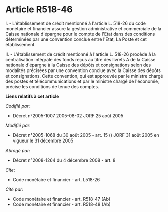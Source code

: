 # Article R518-46

I. - L'établissement de crédit mentionné à l'article L. 518-26 du code monétaire et financier assure la gestion
administrative et commerciale de la Caisse nationale d'épargne pour le compte de l'Etat dans des conditions déterminées par
une convention conclue entre l'Etat, La Poste et cet établissement.

II. - L'établissement de crédit mentionné à l'article L. 518-26 procède à la centralisation intégrale des fonds reçus au
titre des livrets A de la Caisse nationale d'épargne à la Caisse des dépôts et consignations selon des modalités précisées
par une convention conclue avec la Caisse des dépôts et consignations. Cette convention, qui est approuvée par le ministre
chargé des postes et télécommunications et par le ministre chargé de l'économie, précise les conditions de tenue des comptes.

**Liens relatifs à cet article**

_Codifié par_:

  - Décret n°2005-1007 2005-08-02 JORF 25 août 2005

_Modifié par_:

  - Décret n°2005-1068 du 30 août 2005 - art. 15 () JORF 31 août 2005 en vigueur le 31 décembre 2005

_Abrogé par_:

  - Décret n°2008-1264 du 4 décembre 2008 - art. 8

_Cite_:

  - Code monétaire et financier - art. L518-26

_Cité par_:

  - Code monétaire et financier - art. R518-47 (Ab)
  - Code monétaire et financier - art. R518-48 (Ab)
